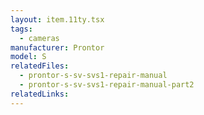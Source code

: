 ```yaml
---
layout: item.11ty.tsx
tags:
  - cameras
manufacturer: Prontor
model: S
relatedFiles:
  - prontor-s-sv-svs1-repair-manual
  - prontor-s-sv-svs1-repair-manual-part2
relatedLinks:
---
```

